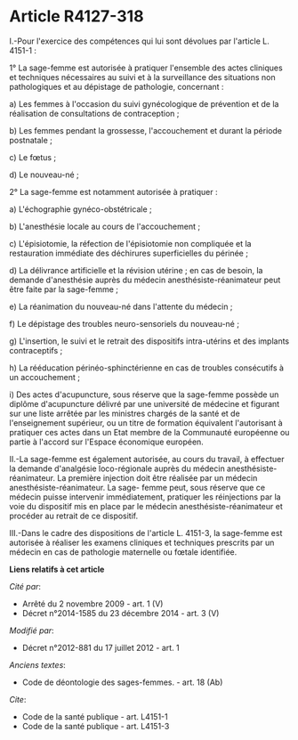 # Article R4127-318

I.-Pour l'exercice des compétences qui lui sont dévolues par l'article L. 4151-1 : 

1° La sage-femme est autorisée à pratiquer l'ensemble des actes cliniques et techniques nécessaires au suivi et à la
surveillance des situations non pathologiques et au dépistage de pathologie, concernant : 

a) Les femmes à l'occasion du suivi gynécologique de prévention et de la réalisation de consultations de contraception ; 

b) Les femmes pendant la grossesse, l'accouchement et durant la période postnatale ; 

c) Le fœtus ; 

d) Le nouveau-né ; 

2° La sage-femme est notamment autorisée à pratiquer : 

a) L'échographie gynéco-obstétricale ; 

b) L'anesthésie locale au cours de l'accouchement ; 

c) L'épisiotomie, la réfection de l'épisiotomie non compliquée et la restauration immédiate des déchirures superficielles du
périnée ; 

d) La délivrance artificielle et la révision utérine ; en cas de besoin, la demande d'anesthésie auprès du médecin
anesthésiste-réanimateur peut être faite par la sage-femme ; 

e) La réanimation du nouveau-né dans l'attente du médecin ; 

f) Le dépistage des troubles neuro-sensoriels du nouveau-né ; 

g) L'insertion, le suivi et le retrait des dispositifs intra-utérins et des implants contraceptifs ; 

h) La rééducation périnéo-sphinctérienne en cas de troubles consécutifs à un accouchement ; 

i) Des actes d'acupuncture, sous réserve que la sage-femme possède un diplôme d'acupuncture délivré par une université de
médecine et figurant sur une liste arrêtée par les ministres chargés de la santé et de l'enseignement supérieur, ou un titre
de formation équivalent l'autorisant à pratiquer ces actes dans un Etat membre de la Communauté européenne ou partie à
l'accord sur l'Espace économique européen. 

II.-La sage-femme est également autorisée, au cours du travail, à effectuer la demande d'analgésie loco-régionale auprès du
médecin anesthésiste-réanimateur. La première injection doit être réalisée par un médecin anesthésiste-réanimateur. La sage-
femme peut, sous réserve que ce médecin puisse intervenir immédiatement, pratiquer les réinjections par la voie du dispositif
mis en place par le médecin anesthésiste-réanimateur et procéder au retrait de ce dispositif. 

III.-Dans le cadre des dispositions de l'article L. 4151-3, la sage-femme est autorisée à réaliser les examens cliniques et
techniques prescrits par un médecin en cas de pathologie maternelle ou fœtale identifiée.

**Liens relatifs à cet article**

_Cité par_:

  - Arrêté du 2 novembre 2009 - art. 1 (V)
  - Décret n°2014-1585 du 23 décembre 2014 - art. 3 (V)

_Modifié par_:

  - Décret n°2012-881 du 17 juillet 2012 - art. 1

_Anciens textes_:

  - Code de déontologie des sages-femmes. - art. 18 (Ab)

_Cite_:

  - Code de la santé publique - art. L4151-1
  - Code de la santé publique - art. L4151-3
